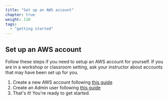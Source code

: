 ```yaml
---
title: "Set up an AWS account"
chapter: true
weight: 110
tags:
  - "getting started"
---
```


## Set up an AWS account

Follow these steps if you need to setup an AWS account for yourself. If you are in a workshop or classroom setting, ask your instructor about accounts that may have been set up for you.

1. Create a new AWS account following [this guide](https://aws.amazon.com/premiumsupport/knowledge-center/create-and-activate-aws-account/)
2. Create an Admin user following [this guide](https://docs.aws.amazon.com/mediapackage/latest/ug/setting-up-create-iam-user.html)
3. That's it! You're ready to get started.